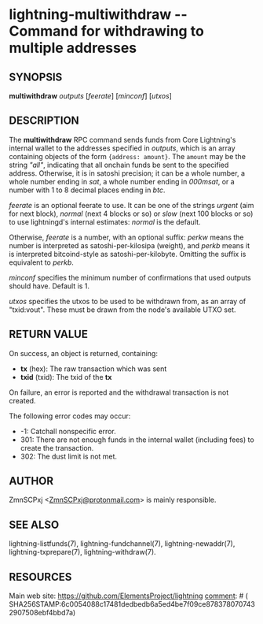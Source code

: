 lightning-multiwithdraw -- Command for withdrawing to multiple addresses
========================================================================

SYNOPSIS
--------

**multiwithdraw** *outputs*  [*feerate*] [*minconf*] [*utxos*]

DESCRIPTION
-----------

The **multiwithdraw** RPC command sends funds from Core Lightning's internal
wallet to the addresses specified in *outputs*,
which is an array containing objects of the form `{address: amount}`.
The `amount` may be the string *"all"*, indicating that all onchain funds
be sent to the specified address.
Otherwise, it is in satoshi precision;
it can be
a whole number,
a whole number ending in *sat*,
a whole number ending in *000msat*,
or a number with 1 to 8 decimal places ending in *btc*.

*feerate* is an optional feerate to use. It can be one of the strings
*urgent* (aim for next block), *normal* (next 4 blocks or so) or *slow*
(next 100 blocks or so) to use lightningd's internal estimates: *normal*
is the default.

Otherwise, *feerate* is a number, with an optional suffix: *perkw* means
the number is interpreted as satoshi-per-kilosipa (weight), and *perkb*
means it is interpreted bitcoind-style as satoshi-per-kilobyte. Omitting
the suffix is equivalent to *perkb*.

*minconf* specifies the minimum number of confirmations that used
outputs should have. Default is 1.

*utxos* specifies the utxos to be used to be withdrawn from, as an array
of "txid:vout". These must be drawn from the node's available UTXO set.

RETURN VALUE
------------

[comment]: # (GENERATE-FROM-SCHEMA-START)
On success, an object is returned, containing:

- **tx** (hex): The raw transaction which was sent
- **txid** (txid): The txid of the **tx**

[comment]: # (GENERATE-FROM-SCHEMA-END)

On failure, an error is reported and the withdrawal transaction is not
created.

The following error codes may occur:
- -1: Catchall nonspecific error.
- 301: There are not enough funds in the internal wallet (including
fees) to create the transaction.
- 302: The dust limit is not met.

AUTHOR
------

ZmnSCPxj <<ZmnSCPxj@protonmail.com>> is mainly responsible.

SEE ALSO
--------

lightning-listfunds(7), lightning-fundchannel(7), lightning-newaddr(7),
lightning-txprepare(7), lightning-withdraw(7).

RESOURCES
---------

Main web site: <https://github.com/ElementsProject/lightning>
[comment]: # ( SHA256STAMP:6c0054088c17481dedbedb6a5ed4be7f09ce8783780707432907508ebf4bbd7a)
